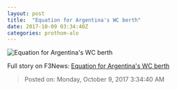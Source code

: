 ```yaml
---
layout: post
title:  "Equation for Argentina's WC berth"
date: 2017-10-09 03:34:40Z
categories: prothom-alo
---
```


![Equation for Argentina's WC berth](http://en.prothom-alo.com/contents/cache/images/1200x630x1/uploads/media/2017/10/09/e4e8f707886534f0c4956fa23e870b25-Argentina.jpg?jadewits_media_id=151533)




Full story on F3News: [Equation for Argentina's WC berth](http://www.f3nws.com/n/aBkja)

> Posted on: Monday, October 9, 2017 3:34:40 AM
